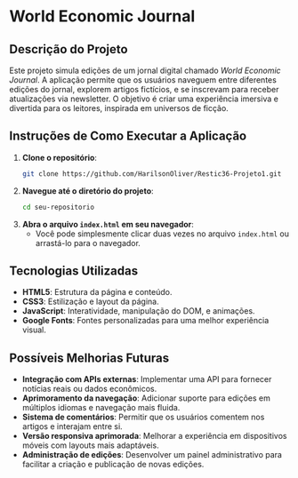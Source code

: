# World Economic Journal

## Descrição do Projeto
Este projeto simula edições de um jornal digital chamado *World Economic Journal*. A aplicação permite que os usuários naveguem entre diferentes edições do jornal, explorem artigos fictícios, e se inscrevam para receber atualizações via newsletter. O objetivo é criar uma experiência imersiva e divertida para os leitores, inspirada em universos de ficção.

## Instruções de Como Executar a Aplicação
1. **Clone o repositório**:
   ```bash
   git clone https://github.com/HarilsonOliver/Restic36-Projeto1.git
   ```
2. **Navegue até o diretório do projeto**:
   ```bash
   cd seu-repositorio
   ```
3. **Abra o arquivo `index.html` em seu navegador**:
   - Você pode simplesmente clicar duas vezes no arquivo `index.html` ou arrastá-lo para o navegador.

## Tecnologias Utilizadas
- **HTML5**: Estrutura da página e conteúdo.
- **CSS3**: Estilização e layout da página.
- **JavaScript**: Interatividade, manipulação do DOM, e animações.
- **Google Fonts**: Fontes personalizadas para uma melhor experiência visual.

## Possíveis Melhorias Futuras
- **Integração com APIs externas**: Implementar uma API para fornecer notícias reais ou dados econômicos.
- **Aprimoramento da navegação**: Adicionar suporte para edições em múltiplos idiomas e navegação mais fluida.
- **Sistema de comentários**: Permitir que os usuários comentem nos artigos e interajam entre si.
- **Versão responsiva aprimorada**: Melhorar a experiência em dispositivos móveis com layouts mais adaptáveis.
- **Administração de edições**: Desenvolver um painel administrativo para facilitar a criação e publicação de novas edições.


